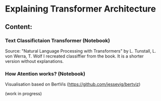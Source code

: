 # Explaining Transformer Architecture

## Content:

### Text Classifictaion Transformer (Notebook)
Source: "Natural Language Processing with Transformers" by L. Tunstall, L. von Werra, T. Wolf
I recreated classiffier from the book. It is a shorter version without explanations. 

### How Atention works? (Notebook)
Visualisation based on BertVis (https://github.com/jessevig/bertviz)

(work in progress)
